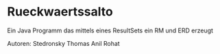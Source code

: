 # Rueckwaertssalto

Ein Java Programm das mittels eines ResultSets ein RM und ERD erzeugt

Autoren: Stedronsky Thomas
         Anil Rohat

